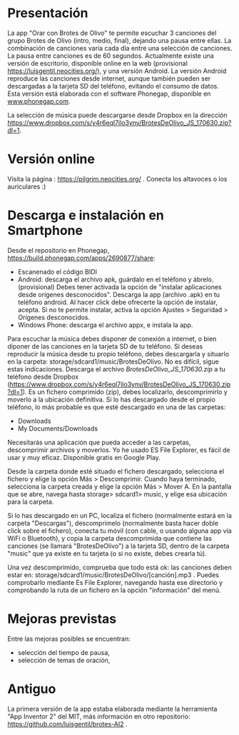 # Presentación
La app "Orar con Brotes de Olivo" te permite escuchar 3 canciones del grupo Brotes de Olivo (intro, medio, final), dejando una pausa entre ellas. La combinación de canciones varía cada día entre una selección de canciones.
La pausa entre canciones es de 60 segundos.
Actualmente existe una versión de escritorio, disponible online en la web (provisional https://luisgentil.neocities.org/), y una versión Android.
La versión Android reproduce las canciones desde internet, aunque también pueden ser descargadas a la tarjeta SD del teléfono, evitando el consumo de datos.
Esta versión está elaborada con el software Phonegap, disponible en www.phonegap.com.

La selección de música puede descargarse desde Dropbox en la dirección https://www.dropbox.com/s/y4r6eql7ilo3ynv/BrotesDeOlivo_JS_170630.zip?dl=1.

# Versión online
Visita la página : https://pilgrim.neocities.org/ .
Conecta los altavoces o los auriculares :)

# Descarga e instalación en Smartphone
Desde el repositorio en Phonegap, https://build.phonegap.com/apps/2690877/share:
- Escanenado el código BIDI
- Android: descarga el archivo apk, guárdalo en el teléfono y ábrelo. (provisional) Debes tener activada la opción de "instalar aplicaciones desde orígenes desconocidos". Descarga la app (archivo .apk) en tu teléfono android. Al hacer click debe ofrecerte la opción de instalar, acepta. Si no te permite instalar, activa la opción Ajustes > Seguridad > Orígenes desconocidos.
- Windows Phone: descarga el archivo appx, e instala la app.

Para escuchar la música debes disponer de conexión a internet, o bien diponer de las canciones en la tarjeta SD de tu teléfono.
Si deseas reproducir la música desde tu propio teléfono, debes descargarla y situarlo en la carpeta: storage/sdcard1/music/BrotesDeOlivo. No es difícil, sigue estas indicaciones.
Descarga el archivo *BrotesDeOlivo_JS_170630.zip* a tu teléfono desde Dropbox (https://www.dropbox.com/s/y4r6eql7ilo3ynv/BrotesDeOlivo_JS_170630.zip?dl=1). 
Es un fichero comprimido (zip), debes localizarlo, descomprimirlo y moverlo a la ubicación definitiva. 
Si lo has descargado desde el propio teléfono, lo más probable es que esté descargado en una de las carpetas:
- Downloads
- My Documents/Downloads

Necesitarás una aplicación que pueda acceder a las carpetas, descomprimir archivos y moverlos. Yo he usado ES File Explorer, es fácil de usar y muy eficaz. Disponible gratis en Google Play. 

Desde la carpeta donde esté situado el fichero descargado, selecciona el fichero y elige la opción Más > Descomprimir. Cuando haya terminado, selecciona la carpeta creada y elige la opción Más > Mover A. En la pantalla que se abre, navega hasta storage> sdcard1> music, y elige esa ubicación para la carpeta. 

Si lo has descargado en un PC, localiza el fichero (normalmente estará en la carpeta "Descargas"), descomprimelo (normalmente basta hacer doble click sobre el fichero), conecta tu móvil (con cable, o usando alguna app vía WiFi o Bluetooth), y copia la carpeta descomprimida que contiene las canciones (se llamará "BrotesDeOlivo") a la tarjeta SD, dentro de la carpeta "music" que ya existe en tu tarjeta (o si no existe, debes crearla tú).

Una vez descomprimido, comprueba que todo está ok: las canciones deben estar en: storage/sdcard1/music/BrotesDeOlivo/[canción].mp3 .  Puedes comprobarlo mediante Es File Explorer, navegando hasta ese directorio y comprobando la ruta de un fichero en la opción "información" del menú.

# Mejoras previstas
Entre las mejoras posibles se encuentran:
- selección del tiempo de pausa,
- selección de temas de oración,
 
# Antiguo
La primera versión de la app estaba elaborada mediante la herramienta "App Inventor 2" del MIT, más información en otro repositorio: https://github.com/luisgentil/brotes-AI2 .
